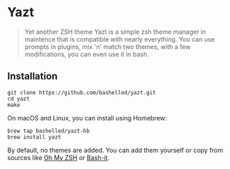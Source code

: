# Yazt
> Yet another ZSH theme
Yazt is a simple zsh theme manager in maintence that is compatible with nearly everything. You can use prompts in plugins, mix 'n' match two themes, with a few modifications, you can even use it in bash.

## Installation
```
git clone https://github.com/bashelled/yazt.git
cd yazt
make
```

On macOS and Linux, you can install using Homebrew:
```
brew tap bashelled/yazt-hb
brew install yazt
```

By default, no themes are added. You can add them yourself or copy from sources like [Oh My ZSH](ohmyz.sh) or [Bash-it](https://github.com/Bash-it/bash-it).
